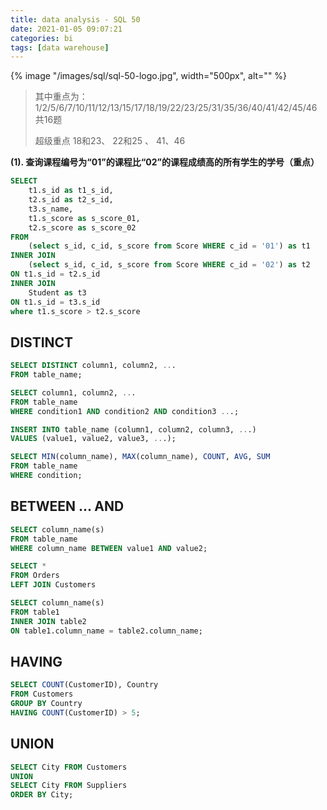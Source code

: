 ```yaml
---
title: data analysis - SQL 50
date: 2021-01-05 09:07:21
categories: bi
tags: [data warehouse]
---
```


{% image "/images/sql/sql-50-logo.jpg", width="500px", alt="" %}

<!-- more -->

> 其中重点为：1/2/5/6/7/10/11/12/13/15/17/18/19/22/23/25/31/35/36/40/41/42/45/46 共16题
>
> 超级重点 18和23、 22和25 、 41、46

**(1). 查询课程编号为“01”的课程比“02”的课程成绩高的所有学生的学号（重点）**

```sql
SELECT
    t1.s_id as t1_s_id,
    t2.s_id as t2_s_id,
    t3.s_name,
    t1.s_score as s_score_01,
    t2.s_score as s_score_02
FROM
    (select s_id, c_id, s_score from Score WHERE c_id = '01') as t1
INNER JOIN
    (select s_id, c_id, s_score from Score WHERE c_id = '02') as t2
ON t1.s_id = t2.s_id
INNER JOIN
    Student as t3 
ON t1.s_id = t3.s_id
where t1.s_score > t2.s_score
```

## DISTINCT


```sql
SELECT DISTINCT column1, column2, ...
FROM table_name;

SELECT column1, column2, ...
FROM table_name
WHERE condition1 AND condition2 AND condition3 ...;
```

```sql
INSERT INTO table_name (column1, column2, column3, ...)
VALUES (value1, value2, value3, ...);

SELECT MIN(column_name), MAX(column_name), COUNT, AVG, SUM
FROM table_name
WHERE condition;
```

## BETWEEN ... AND

```sql
SELECT column_name(s)
FROM table_name
WHERE column_name BETWEEN value1 AND value2;

SELECT *
FROM Orders
LEFT JOIN Customers

SELECT column_name(s)
FROM table1
INNER JOIN table2
ON table1.column_name = table2.column_name;
```

## HAVING


```sql
SELECT COUNT(CustomerID), Country
FROM Customers
GROUP BY Country
HAVING COUNT(CustomerID) > 5;
```

## UNION

```sql
SELECT City FROM Customers
UNION
SELECT City FROM Suppliers
ORDER BY City;
```

